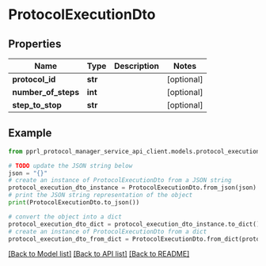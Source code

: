 # ProtocolExecutionDto


## Properties

Name | Type | Description | Notes
------------ | ------------- | ------------- | -------------
**protocol_id** | **str** |  | [optional] 
**number_of_steps** | **int** |  | [optional] 
**step_to_stop** | **str** |  | [optional] 

## Example

```python
from pprl_protocol_manager_service_api_client.models.protocol_execution_dto import ProtocolExecutionDto

# TODO update the JSON string below
json = "{}"
# create an instance of ProtocolExecutionDto from a JSON string
protocol_execution_dto_instance = ProtocolExecutionDto.from_json(json)
# print the JSON string representation of the object
print(ProtocolExecutionDto.to_json())

# convert the object into a dict
protocol_execution_dto_dict = protocol_execution_dto_instance.to_dict()
# create an instance of ProtocolExecutionDto from a dict
protocol_execution_dto_from_dict = ProtocolExecutionDto.from_dict(protocol_execution_dto_dict)
```
[[Back to Model list]](../README.md#documentation-for-models) [[Back to API list]](../README.md#documentation-for-api-endpoints) [[Back to README]](../README.md)


